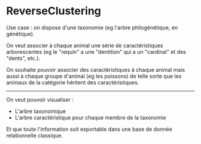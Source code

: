 # ReverseClustering


Use case : on dispose d'une taxonomie (eg l'arbre philogénétique, en génétique). 

On veut associer à chaque animal une série de caractéristiques arborescentes (eg le "requin" a une "dentition" qui a un "cardinal" et des "dents", etc.).

On souhaite pouvoir associer des caractéristiques à chaque animal mais aussi à chaque groupe d'animal (eg les poissons) de telle sorte que les animaux de la catégorie héritent des caractéristiques. 



----------------------------------------------------


On veut pouvoir visualiser : 
- L'arbre taxonomique
- L'arbre caractéristique pour chaque membre de la taxonomie

Et que toute l'information soit exportable dans une base de donnée relationnelle classique. 
